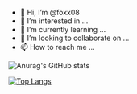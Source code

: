 - 👋 Hi, I’m @foxx08
- 👀 I’m interested in ...
- 🌱 I’m currently learning ...
- 💞️ I’m looking to collaborate on ...
- 📫 How to reach me ...

![Anurag's GitHub stats](https://github-readme-stats.vercel.app/api?username=foxx08&count_private=true&theme=dark)

[![Top Langs](https://github-readme-stats.vercel.app/api/top-langs/?username=foxx08&theme=dark)](https://github.com/anuraghazra/github-readme-stats)

<!---
foxx08/foxx08 is a ✨ special ✨ repository because its `README.md` (this file) appears on your GitHub profile.
You can click the Preview link to take a look at your changes.
--->
